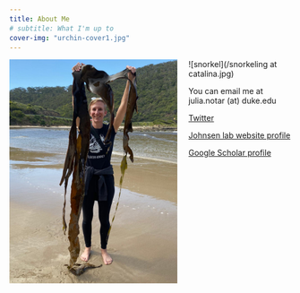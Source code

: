 ```yaml
---
title: About Me
# subtitle: What I'm up to
cover-img: "urchin-cover1.jpg"
---
```


<img style="float: left; padding-right: 20px;" width="300" src="/australia_kelp2.jpg">

![snorkel](/snorkeling at catalina.jpg)

You can email me at julia.notar (at) duke.edu

[Twitter](https://twitter.com/indy_sea)

[Johnsen lab website profile](https://opticsoflife.org/people/julia.html)

[Google Scholar profile](https://scholar.google.com/citations?user=eQlRnmEAAAAJ&hl=en&oi=ao)
